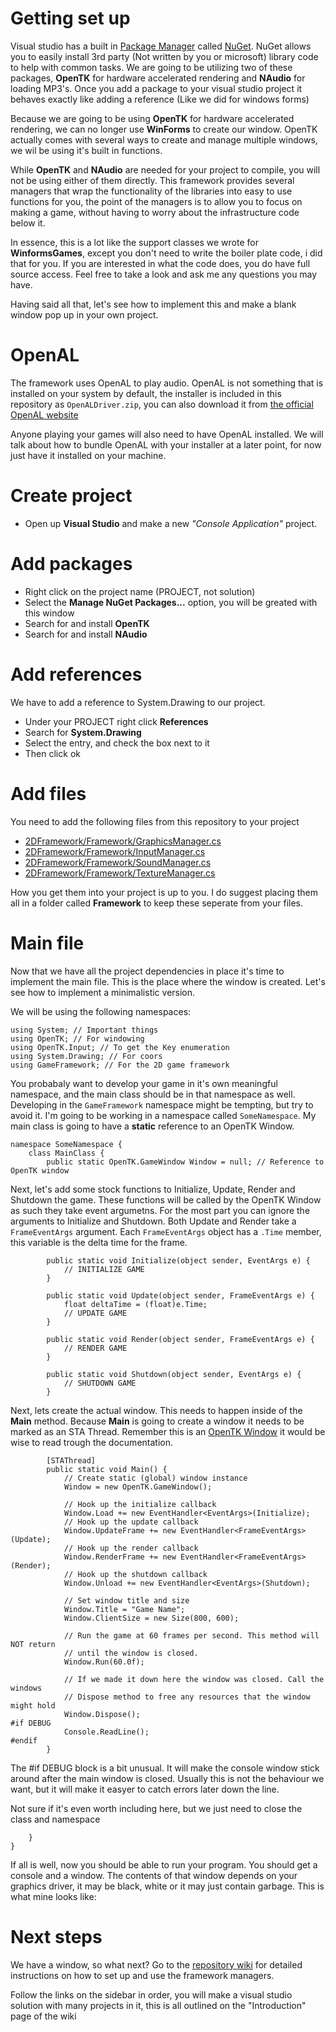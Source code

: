 # Getting set up

Visual studio has a built in [Package Manager](https://en.wikipedia.org/wiki/Package_manager) called [NuGet](https://www.nuget.org/). NuGet allows you to easily install 3rd party (Not written by you or microsoft) library code to help with common tasks. We are going to be utilizing two of these packages, **OpenTK** for hardware accelerated rendering and **NAudio** for loading MP3's. Once you add a package to your visual studio project it behaves exactly like adding a reference (Like we did for windows forms)

Because we are going to be using **OpenTK** for hardware accelerated rendering, we can no longer use **WinForms** to create our window. OpenTK actually comes with several ways to create and manage multiple windows, we wil be using it's built in functions.

While **OpenTK** and **NAudio** are needed for your project to compile, you will not be using either of them directly. This framework provides several managers that wrap the functionality of the libraries into easy to use functions for you, the point of the managers is to allow you to focus on making a game, without having to worry about the infrastructure code below it.

In essence, this is a lot like the support classes we wrote for **WinformsGames**, except you don't need to write the boiler plate code, i did that for you. If you are interested in what the code does, you do have full source access. Feel free to take a look and ask me any questions you may have.

Having said all that, let's see how to implement this and make a blank window pop up in your own project.

# OpenAL

The framework uses OpenAL to play audio. OpenAL is not something that is installed on your system by default, the installer is included in this repository as ```OpenALDriver.zip```, you can also download it from [the official OpenAL website](https://www.openal.org/downloads/)

Anyone playing your games will also need to have OpenAL installed. We will talk about how to bundle OpenAL with your installer at a later point, for now just have it installed on your machine.

# Create project

* Open up **Visual Studio** and make a new _"Console Application"_ project.

# Add packages

* Right click on the project name (PROJECT, not solution)
* Select the **Manage NuGet Packages...** option, you will be greated with this window
* Search for and install **OpenTK**
* Search for and install **NAudio**

# Add references
We have to add a reference to System.Drawing to our project.

* Under your PROJECT right click **References**
* Search for **System.Drawing**
* Select the entry, and check the box next to it
* Then click ok

# Add files
You need to add the following files from this repository to your project

* [2DFramework/Framework/GraphicsManager.cs](2DFramework/Framework/GraphicsManager.cs)
* [2DFramework/Framework/InputManager.cs](2DFramework/Framework/InputManager.cs)
* [2DFramework/Framework/SoundManager.cs](2DFramework/Framework/SoundManager.cs)
* [2DFramework/Framework/TextureManager.cs](2DFramework/Framework/TextureManager.cs)

How you get them into your project is up to you. I do suggest placing them all in a folder called **Framework** to keep these seperate from your files.

# Main file
Now that we have all the project dependencies in place it's time to implement the main file. This is the place where the window is created. Let's see how to implement a minimalistic version.

We will be using the following namespaces:

```
using System; // Important things
using OpenTK; // For windowing
using OpenTK.Input; // To get the Key enumeration
using System.Drawing; // For coors
using GameFramework; // For the 2D game framework
```

You probabaly want to develop your game in it's own meaningful namespace, and the main class should be in that namespace as well. Developing in the ```GameFramework``` namespace might be tempting, but try to avoid it. I'm going to be working in a namespace called ```SomeNamespace```. My main class is going to have a **static** reference to an OpenTK Window.



```
namespace SomeNamespace {
    class MainClass {
        public static OpenTK.GameWindow Window = null; // Reference to OpenTK window
```

Next, let's add some stock functions to Initialize, Update, Render and Shutdown the game. These functions will be called by the OpenTK Window as such they take event argumetns. For the most part you can ignore the arguments to Initialize and Shutdown. Both Update and Render take a ```FrameEventArgs``` argument. Each ```FrameEventArgs``` object has a ```.Time``` member, this variable is the delta time for the frame.

```
        public static void Initialize(object sender, EventArgs e) {
            // INITIALIZE GAME
        }

        public static void Update(object sender, FrameEventArgs e) {
			float deltaTime = (float)e.Time;
            // UPDATE GAME
        }

        public static void Render(object sender, FrameEventArgs e) {
            // RENDER GAME
        }

        public static void Shutdown(object sender, EventArgs e) {
            // SHUTDOWN GAME
        }
```

Next, lets create the actual window. This needs to happen inside of the **Main** method. Because **Main** is going to create a window it needs to be marked as an STA Thread. Remember this is an [OpenTK Window](http://www.opentk.com/files/doc/class_open_t_k_1_1_game_window.html) it would be wise to read trough the documentation.

```
        [STAThread]
        public static void Main() {
            // Create static (global) window instance
            Window = new OpenTK.GameWindow();

            // Hook up the initialize callback
            Window.Load += new EventHandler<EventArgs>(Initialize);
            // Hook up the update callback
            Window.UpdateFrame += new EventHandler<FrameEventArgs>(Update);
            // Hook up the render callback
            Window.RenderFrame += new EventHandler<FrameEventArgs>(Render);
            // Hook up the shutdown callback
            Window.Unload += new EventHandler<EventArgs>(Shutdown);

            // Set window title and size
            Window.Title = "Game Name";
            Window.ClientSize = new Size(800, 600);

            // Run the game at 60 frames per second. This method will NOT return
            // until the window is closed.
            Window.Run(60.0f);

            // If we made it down here the window was closed. Call the windows
            // Dispose method to free any resources that the window might hold
            Window.Dispose();
#if DEBUG
            Console.ReadLine();
#endif
        }
```

The #if DEBUG block is a bit unusual. It will make the console window stick around after the main window is closed. Usually this is not the behaviour we want, but it will make it easyer to catch errors later down the line.

Not sure if it's even worth including here, but we just need to close the class and namespace

```
    }
}
```

If all is well, now you should be able to run your program. You should get a console and a window. The contents of that window depends on your graphics driver, it may be black, white or it may just contain garbage. This is what mine looks like:

# Next steps
We have a window, so what next? Go to the [repository wiki](https://github.com/gszauer/2DOpenTKFramework/wiki) for detailed instructions on how to set up and use the framework managers.

Follow the links on the sidebar in order, you will make a visual studio solution with many projects in it, this is all outlined on the "Introduction" page of the wiki
